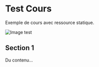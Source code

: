 # Test Cours

Exemple de cours avec ressource statique.

![Image test](image.png)

## Section 1

Du contenu...